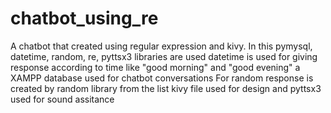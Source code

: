 # chatbot_using_re
A chatbot that created using regular expression and kivy. 
In this pymysql, datetime, random, re, pyttsx3 libraries are used
datetime is used for giving response according to time like "good morning" and "good evening"
a XAMPP database used for chatbot conversations
For random response is created by random library from the list
kivy file used for design and pyttsx3 used for sound assitance
